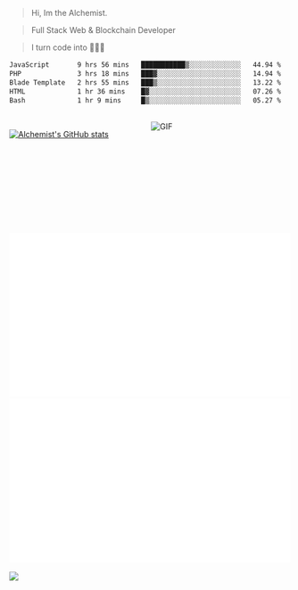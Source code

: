 > Hi, Im the Alchemist.

> Full Stack Web & Blockchain Developer

> I turn code into 💎💎💎

<!--START_SECTION:waka-->
```text
JavaScript       9 hrs 56 mins   ███████████▒░░░░░░░░░░░░░   44.94 % 
PHP              3 hrs 18 mins   ███▓░░░░░░░░░░░░░░░░░░░░░   14.94 % 
Blade Template   2 hrs 55 mins   ███▒░░░░░░░░░░░░░░░░░░░░░   13.22 % 
HTML             1 hr 36 mins    █▓░░░░░░░░░░░░░░░░░░░░░░░   07.26 % 
Bash             1 hr 9 mins     █▒░░░░░░░░░░░░░░░░░░░░░░░   05.27 % 
```
<!--END_SECTION:waka-->


<br />

<img align="right" alt="GIF" src="https://user-images.githubusercontent.com/5355808/139111924-210cc6fa-9fb1-4dac-929d-6324a5836a92.gif" width="250" height="200" />

[![Alchemist's GitHub stats](https://github-readme-stats.vercel.app/api?username=DrMaxis&show_icons=true&theme=outrun&count_private=true)](#)

![](https://raw.githubusercontent.com/DrMaxis/github-stats-transparent/output/generated/overview.svg)
![](https://raw.githubusercontent.com/DrMaxis/github-stats-transparent/output/generated/languages.svg)

 
<a href="https://count.getloli.com/"><img src="https://count.getloli.com/get/@:maxis-the-alchemist?theme=rule34"></a>
<!-- https://count.getloli.com/get/@alchemist?theme=rule34 -->
<br>


